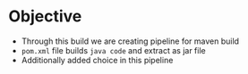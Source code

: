 # Objective
- Through this build we are creating pipeline for maven build
- `pom.xml` file builds `java code` and extract as jar file
- Additionally added choice in this pipeline